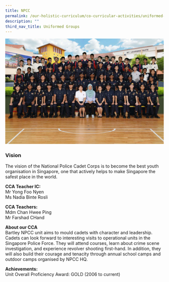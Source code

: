 ```yaml
---
title: NPCC
permalink: /our-holistic-curriculum/co-curricular-activities/uniformed-groups/npcc
description: ""
third_nav_title: Uniformed Groups
---
```

![](/images/NPCC-Formal.jpg)

### Vision

The vision of the National Police Cadet Corps is to become the best youth organisation in Singapore, one that actively helps to make Singapore the safest place in the world.

**CCA Teacher IC:** <br>
Mr Yong Foo Nyen <br>
Ms Nadia Binte Rosli

**CCA Teachers:** <br>
Mdm Chan Hwee Ping <br>
Mr Farshad CHand

**About our CCA** <br>
Bartley NPCC unit aims to mould cadets with character and leadership. Cadets can look forward to interesting visits to operational units in the Singapore Police Force. They will attend courses, learn about crime scene investigation, and experience revolver shooting first-hand. In addition, they will also build their courage and tenacity through annual school camps and outdoor camps organised by NPCC HQ.

**Achievements:** <br>
Unit Overall Proficiency Award: GOLD (2006 to current)